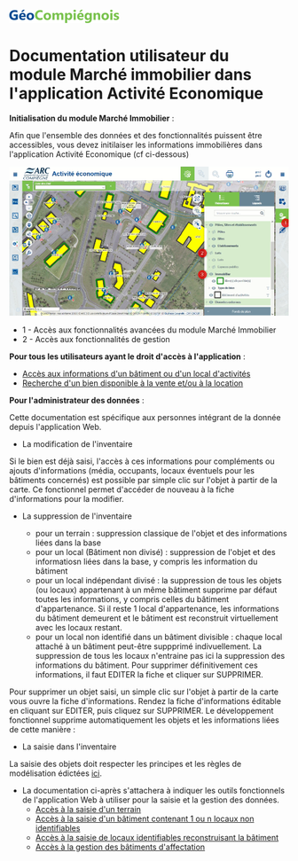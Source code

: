 ![picto](https://github.com/sigagglocompiegne/orga_gest_igeo/blob/master/doc/img/geocompiegnois_2020_reduit_v2.png)

# Documentation utilisateur du module Marché immobilier dans l'application Activité Economique #

**Initialisation du module Marché Immobilier** :

Afin que l'ensemble des données et des fonctionnalités puissent être accessibles, vous devez initilaiser les informations immobilières dans l'application Activité Economique (cf ci-dessous)

![picto](init_immo.png)

- 1 - Accès aux fonctionnalités avancées du module Marché Immobilier
- 2 - Accès aux fonctionnalités de gestion

**Pour tous les utilisateurs ayant le droit d'accès à l'application** :
- [Accès aux informations d'un bâtiment ou d'un local d'activités](doc_util_util_1.md)
- [Recherche d'un bien disponible à la vente et/ou à la location](doc_util_util_2.md)

**Pour l'administrateur des données** :

Cette documentation est spécifique aux personnes intégrant de la donnée depuis l'application Web.

- La modification de l'inventaire

Si le bien est déjà saisi, l'accès à ces informations pour compléments ou ajouts d'informations (média, occupants, locaux éventuels pour les bâtiments concernés) est possible par simple clic sur l'objet à partir de la carte. Ce fonctionnel permet d'accéder de nouveau à la fiche d'informations pour la modifier.

- La suppression de l'inventaire

   * pour un terrain : suppression classique de l'objet et des informations liées dans la base
   * pour un local (Bâtiment non divisé) : suppression de l'objet et des informatiosn liées dans la base, y compris les information du bâtiment
   * pour un local indépendant divisé : la suppression de tous les objets (ou locaux) appartenant à un même bâtiment supprime par défaut toutes les informations, y compris celles du bâtiment d'appartenance. Si il reste 1 local d'appartenance, les informations du bâtiment demeurent et le bâtiment est reconstruit virtuellement avec les locaux restant.
   * pour un local non identifié dans un bâtiment divisible : chaque local attaché à un bâtiment peut-être suppprimé indivuellement. La suppression de tous les locaux n'entraine pas ici la suppression des informations du bâtiment. Pour supprimer définitivement ces informations, il faut EDITER la fiche et cliquer sur SUPPRIMER.

Pour supprimer un objet saisi, un simple clic sur l'objet à partir de la carte vous ouvre la fiche d'informations. Rendez la fiche d'informations éditable en cliquant sur EDITER, puis cliquez sur SUPPRIMER. Le développement fonctionnel supprime automatiquement les objets et les informations liées de cette manière :

- La saisie dans l'inventaire

La saisie des objets doit respecter les principes et les règles de modélisation édictées [ici](https://github.com/sigagglocompiegne/marcheimmoent/blob/master/gabarit/livrables.md).

- La documentation ci-après s'attachera à indiquer les outils fonctionnels de l'application Web à utiliser pour la saisie et la gestion des données.
   * [Accès à la saisie d'un terrain](doc_util_admin_1.md)
   * [Accès à la saisie d'un bâtiment contenant 1 ou n locaux non identifiables](doc_util_admin_2.md)
   * [Accès à la saisie de locaux identifiables reconstruisant la bâtiment](doc_util_admin_3.md)
   * [Accès à la gestion des bâtiments d'affectation](doc_util_admin_4.md)
